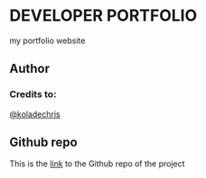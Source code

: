 # DEVELOPER PORTFOLIO

my portfolio website


## Author

### Credits to:

[@koladechris](https://www.twitter.com/koladechris)

## Github repo

This is the [link](https://github.com/Ksound22/developer-portfolio) to the Github repo of the project



